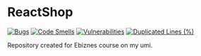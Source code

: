 # ReactShop
[![Bugs](https://sonarcloud.io/api/project_badges/measure?project=JTMalczewski_ReactShop&metric=bugs)](https://sonarcloud.io/summary/new_code?id=JTMalczewski_ReactShop)
[![Code Smells](https://sonarcloud.io/api/project_badges/measure?project=JTMalczewski_ReactShop&metric=code_smells)](https://sonarcloud.io/summary/new_code?id=JTMalczewski_ReactShop)
[![Vulnerabilities](https://sonarcloud.io/api/project_badges/measure?project=JTMalczewski_ReactShop&metric=vulnerabilities)](https://sonarcloud.io/summary/new_code?id=JTMalczewski_ReactShop)
[![Duplicated Lines (%)](https://sonarcloud.io/api/project_badges/measure?project=JTMalczewski_ReactShop&metric=duplicated_lines_density)](https://sonarcloud.io/summary/new_code?id=JTMalczewski_ReactShop)

Repository created for Ebiznes course on my umi.